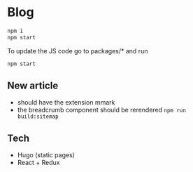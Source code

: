 # Blog

```sh
npm i
npm start
```

To update the JS code go to packages/* and run

```sh
npm start
```

## New article

- should have the extension mmark
- the breadcrumb component should be rerendered `npm run build:sitemap`

## Tech

- Hugo (static pages)
- React + Redux
